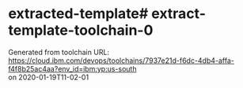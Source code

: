 # extracted-template# extract-template-toolchain-0

Generated from toolchain URL: https://cloud.ibm.com/devops/toolchains/7937e21d-f6dc-4db4-affa-f4f8b25ac4aa?env_id=ibm:yp:us-south  
on 2020-01-19T11-02-01
